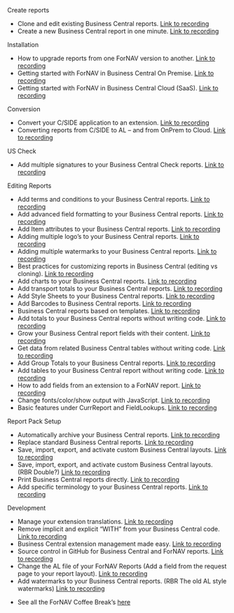 Create reports
<div>
    <ul>
        <li>Clone and edit existing Business Central reports. <a href="https://youtu.be/3ydd_l-SXEo" rel="noopener noreferrer" target="_blank">Link to recording</a></li>
        <li>Create a new Business Central report in one minute. <a href="https://youtu.be/WMeU3JkAxUc" rel="noopener noreferrer" target="_blank">Link to recording</a></li>
    </ul>
</div>

Installation
<div>
    <ul>
        <li>How to upgrade reports from one ForNAV version to another. <a href="https://youtu.be/Ls4jfGt9YUQ" rel="noopener noreferrer" target="_blank">Link to recording</a></li>
        <li>Getting started with ForNAV in Business Central On Premise. <a href="https://youtu.be/DFHlyhhHqDY" rel="noopener noreferrer" target="_blank">Link to recording</a></li>
        <li>Getting started with ForNAV in Business Central Cloud (SaaS). <a href="https://youtu.be/PX0qntKpe-s" rel="noopener noreferrer" target="_blank">Link to recording</a></li>
    </ul>
</div>

Conversion
<div>
    <ul>
        <li>Convert your C/SIDE application to an extension. <a href="https://youtu.be/YHAqYSp4rKM" rel="noopener noreferrer" target="_blank">Link to recording</a></li>
        <li>Converting reports from C/SIDE to AL – and from OnPrem to Cloud. <a href="https://youtu.be/a_b7PlVEVW0" rel="noopener noreferrer" target="_blank">Link to recording</a></li>
    </ul>
</div>

US Check
<div>
    <ul>
        <li>Add multiple signatures to your Business Central Check reports. <a href="https://youtu.be/J5jh4ErtajI" rel="noopener noreferrer" target="_blank">Link to recording</a></li>
    </ul>
</div>

Editing Reports
<div>
    <ul>
        <li>Add terms and conditions to your Business Central reports. <a href="https://youtu.be/P5WZ8STuQDk" rel="noopener noreferrer" target="_blank">Link to recording</a></li>
        <li>Add advanced field formatting to your Business Central reports. <a href="https://youtu.be/loevLl7kLSQ" rel="noopener noreferrer" target="_blank">Link to recording</a></li>
        <li>Add Item attributes to your Business Central reports. <a href="https://youtu.be/tfkiQihMjBM" rel="noopener noreferrer" target="_blank">Link to recording</a></li>
        <li>Adding multiple logo’s to your Business Central reports. <a href="https://youtu.be/qCiczacXbRg" rel="noopener noreferrer" target="_blank">Link to recording</a></li>
        <li>Adding multiple watermarks to your Business Central reports. <a href="https://youtu.be/ZribxUcF39U" rel="noopener noreferrer" target="_blank">Link to recording</a></li>
        <li>Best practices for customizing reports in Business Central (editing vs cloning). <a href="https://youtu.be/8-IsyJS7bXM" rel="noopener noreferrer" target="_blank">Link to recording</a></li>
        <li>Add charts to your Business Central reports. <a href="https://youtu.be/QZ-WUsjFSjs" rel="noopener noreferrer" target="_blank">Link to recording</a></li>
        <li>Add transport totals to your Business Central reports. <a href="https://youtu.be/BPUcps9Fj7Q" rel="noopener noreferrer" target="_blank">Link to recording</a></li>
        <li>Add Style Sheets to your Business Central reports. <a href="https://youtu.be/LxY4GO9b3DA" rel="noopener noreferrer" target="_blank">Link to recording</a></li>
        <li>Add Barcodes to Business Central reports. <a href="https://youtu.be/42rX4htFSSo" rel="noopener noreferrer" target="_blank">Link to recording</a></li>
        <li>Business Central reports based on templates. <a href="https://youtu.be/uyH_vrYMa50" rel="noopener noreferrer" target="_blank">Link to recording</a></li>
        <li>Add totals to your Business Central reports without writing code. <a href="https://youtu.be/39tS5QpBQ0A" rel="noopener noreferrer" target="_blank">Link to recording</a></li>
        <li>Grow your Business Central report fields with their content. <a href="https://youtu.be/e9p4Wz7abMY" rel="noopener noreferrer" target="_blank">Link to recording</a></li>
        <li>Get data from related Business Central tables without writing code. <a href="https://youtu.be/rf9H4LW2qiE" rel="noopener noreferrer" target="_blank">Link to recording</a></li>
        <li>Add Group Totals to your Business Central reports. <a href="https://youtu.be/yemM2uJmMS4" rel="noopener noreferrer" target="_blank">Link to recording</a></li>
        <li>Add tables to your Business Central report without writing code. <a href="https://youtu.be/eK0Cj8LVVd4" rel="noopener noreferrer" target="_blank">Link to recording</a></li>
        <li>How to add fields from an extension to a ForNAV report. <a href="https://youtu.be/CmZhj17JDWk" rel="noopener noreferrer" target="_blank">Link to recording</a></li>
        <li>Change fonts/color/show output with JavaScript. <a href="https://youtu.be/T-GY6ObU82c" rel="noopener noreferrer" target="_blank">Link to recording</a></li>
        <li>Basic features under CurrReport and FieldLookups. <a href="https://youtu.be/ffjGE_xZwTw" rel="noopener noreferrer" target="_blank">Link to recording</a></li>
    </ul>
</div>

Report Pack Setup
<div>
    <ul>
        <li>Automatically archive your Business Central reports. <a href="https://youtu.be/BSlxblN6CA0" rel="noopener noreferrer" target="_blank">Link to recording</a></li>
        <li>Replace standard Business Central reports. <a href="https://youtu.be/DHPczJYqtG8" rel="noopener noreferrer" target="_blank">Link to recording</a></li>
        <li>Save, import, export, and activate custom Business Central layouts. <a href="https://youtu.be/mHWEj3KOVnk" rel="noopener noreferrer" target="_blank">Link to recording</a></li>
        <li>Save, import, export, and activate custom Business Central layouts. (RBR Double?) <a href="https://youtu.be/SyY8uXT6Y-o" rel="noopener noreferrer" target="_blank">Link to recording</a></li>
        <li>Print Business Central reports directly. <a href="https://youtu.be/jPMTr3fmXK8" rel="noopener noreferrer" target="_blank">Link to recording</a></li>
        <li>Add specific terminology to your Business Central reports. <a href="https://youtu.be/12t7j3rZqNo" rel="noopener noreferrer" target="_blank">Link to recording</a></li>
    </ul>
</div>

Development
<div>
    <ul>
        <li>Manage your extension translations. <a href="https://youtu.be/9xvoIoWbqnc" rel="noopener noreferrer" target="_blank">Link to recording</a></li>
        <li>Remove implicit and explicit “WITH” from your Business Central code. <a href="https://youtu.be/N_ys_qXnnpg" rel="noopener noreferrer" target="_blank">Link to recording</a></li>
        <li>Business Central extension management made easy. <a href="https://youtu.be/AyMcSXEbVgg" rel="noopener noreferrer" target="_blank">Link to recording</a></li>
        <li>Source control in GitHub for Business Central and ForNAV reports. <a href="https://youtu.be/ZGQ1xUpp0A4" rel="noopener noreferrer" target="_blank">Link to recording</a></li>
        <li>Change the AL file of your ForNAV Reports (Add a field from the request page to your report layout). <a href="https://youtu.be/X2a7fs-OSSM" rel="noopener noreferrer" target="_blank">Link to recording</a></li>
        <li>Add watermarks to your Business Central reports. (RBR The old AL style watermarks) <a href="https://youtu.be/H5DwrXV8_ws" rel="noopener noreferrer" target="_blank">Link to recording</a></li>
    </ul>
</div>

<ul>
    <li>See all the ForNAV Coffee Break’s <a href="https://www.youtube.com/playlist?list=PLtpjnuA-F0c_XQ-y7kGZKAWCXeop7F7Wa" rel="noopener noreferrer" target="_blank">here</a></li>
</ul>